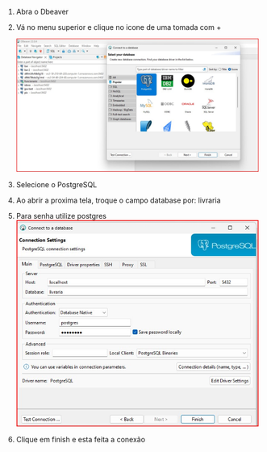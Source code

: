 1. Abra o Dbeaver
2. Vá no menu superior e clique no icone de uma tomada com +

    ![Tela de escolher o driver a se conectar](imagens/driver-postgres-dbeaver.jpg)
3. Selecione o PostgreSQL
4. Ao abrir a proxima tela, troque o campo database por: livraria
5. Para senha utilize postgres
    ![Criando conexao com banco](imagens/conectando-no-banco.jpg)
6. Clique em finish e esta feita a conexão